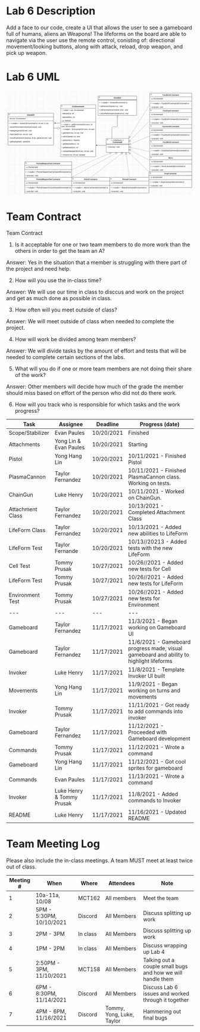 # Lab 6 Description

Add a face to our code, create a UI that allows the user to see a gameboard full of humans, aliens an Weapons! The lifeforms on the board are able to navigate via the user use the remote control, conisting of: directional movement/looking buttons, along with attack, reload, drop weapon, and pick up weapon.

# Lab 6 UML 
![Lab 6 UML](Images/Lab6UML.png)
# Team Contract

Team Contract

1) Is it acceptable for one or two team members to do more work than the others in order to get the team an A?

Answer: Yes in the situation that a member is struggling with there part of the project and need help.

2) How will you use the in-class time?

Answer: We will use our time in class to disccus and work on the project and get as much done as possible in class.

3) How often will you meet outside of class?

Answer: We will meet outside of class when needed to complete the project.

4) How will work be divided among team members?

Answer: We will divide tasks by the amount of effort and tests that will be needed to complete certain sections of the labs.

5) What will you do if one or more team members are not doing their share of the work?

Answer: Other members will decide how much of the grade the member should miss based on effort of the person who did not do there work.

6) How will you track who is responsible for which tasks and the work progress?

| Task | Assignee | Deadline | Progress (date) |
|---|---|---|---|
| Scope/Stabilizer| Evan Paules | 10/20/2021 | Finished |
| Attachments | Yong Lin & Evan Paules | 10/20/2021 | Starting |
| Pistol | Yong Hang Lin | 10/20/2021 | 10/11/2021 - Finished Pistol |
| PlasmaCannon | Taylor Fernandez | 10/20/2021 | 10/11/2021 - Finished PlasmaCannon class. Working on tests.|
| ChainGun | Luke Henry | 10/20/2021 | 10/11/2021 - Worked on ChainGun.|
|Attachment Class | Taylor Fernandez | 10/20/2021 | 10/13/2021  - Completed Attachment Class|
|LifeForm Class | Taylor Fernandez | 10/20/2021 | 10/13/2021 - Added new abilities to LifeForm|
|LifeForm Test | Taylor Fernande | 10/20/2021 | 10/13//20213 - Added tests with the new LifeForm |
|Cell Test | Tommy Prusak | 10/27/2021 | 10/26//2021 - Added new tests for Cell |
|LifeForm Test | Tommy Prusak | 10/27/2021 | 10/26//2021 - Added new tests for LifeForm |
|Environment Test | Tommy Prusak | 10/27/2021 | 10/26//2021 - Added new tests for Environment |
|---|---|---|---|
| Gameboard | Taylor Fernandez | 11/17/2021 | 11/3/2021 - Began working on Gameboard UI |
| Gameboard | Taylor Fernandez | 11/17/2021 | 11/6/2021 - Gameboard progress made, visual gameboard and ability to highlight lifeforms |
| Invoker | Luke Henry | 11/17/2021 | 11/8/2021 - Template Invoker UI built |
| Movements | Yong Hang Lin | 11/17/2021 | 11/9/2021 - Began working on turns and movements |
| Invoker | Tommy Prusak | 11/17/2021 | 11/11/2021 - Got ready to add commands into invoker |
| Gameboard | Taylor Fernandez | 11/17/2021 | 11/12/2021 - Proceeded with Gameboard development |
| Commands | Tommy Prusak | 11/17/2021 | 11/12/2021 - Wrote a command |
| Gameboard | Yong Hang Lin | 11/17/2021 | 11/12/2021 - Got cool sprites for gameboard |
| Commands | Evan Paules | 11/17/2021 | 11/13/2021 - Wrote a command |
| Invoker | Luke Henry & Tommy Prusak | 11/17/2021 | 11/8/2021 - Added commands to Invoker |
| README | Luke Henry | 11/17/2021 | 11/16/2021 - Updated README |

# Team Meeting Log

Please also include the in-class meetings. A team MUST meet at least twice out
of class.

| Meeting # | When | Where | Attendees | Note |
|---|---|---|---|---|
| 1 | 10a-11a, 10/08 | MCT162 | All members | Meet the team |
| 2 | 5PM - 5:30PM, 10/10/2021 | Discord | All Members | Discuss splitting up work|
| 3 | 2PM - 3PM | In class | All Members | Discuss splitting up work|
| 4 | 1PM - 2PM | In class | All Members | Discuss wrapping up Lab 4 | 
| 5 | 2:50PM - 3PM, 11/10/2021 | MCT158 | All Members | Talking out a couple small bugs and how we will handle them | 
| 6 | 6PM - 8:30PM, 11/14/2021 | Discord | All Members | Discuss Lab 6 issues and worked through it together |
| 7 | 4PM - 6PM, 11/16/2021 | Discord | Tommy, Yong, Luke, Taylor | Hammering out final bugs |



